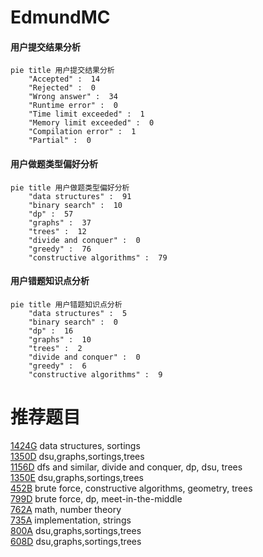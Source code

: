# EdmundMC

<!-- tabs:start -->



#### **用户提交结果分析**

```mermaid
pie title 用户提交结果分析
    "Accepted" :  14
    "Rejected" :  0
    "Wrong answer" :  34
    "Runtime error" :  0
    "Time limit exceeded" :  1
    "Memory limit exceeded" :  0
    "Compilation error" :  1
    "Partial" :  0
```

#### **用户做题类型偏好分析**

```mermaid
pie title 用户做题类型偏好分析
    "data structures" :  91
    "binary search" :  10
    "dp" :  57
    "graphs" :  37
    "trees" :  12
    "divide and conquer" :  0
    "greedy" :  76
    "constructive algorithms" :  79
```
#### **用户错题知识点分析**

```mermaid
pie title 用户错题知识点分析
    "data structures" :  5
    "binary search" :  0
    "dp" :  16
    "graphs" :  10
    "trees" :  2
    "divide and conquer" :  0
    "greedy" :  6
    "constructive algorithms" :  9
```



<!-- tabs:end -->
# 推荐题目
[1424G](https://codeforces.com/contest/1424/problem/G)		data structures,
                        sortings		  
[1350D](https://codeforces.com/contest/1350/problem/D)		dsu,graphs,sortings,trees		  
[1156D](https://codeforces.com/contest/1156/problem/D)		dfs and similar,
                        divide and conquer,
                        dp,
                        dsu,
                        trees		  
[1350E](https://codeforces.com/contest/1350/problem/E)		dsu,graphs,sortings,trees		  
[452B](https://codeforces.com/contest/452/problem/B)		brute force,
                        constructive algorithms,
                        geometry,
                        trees		  
[799D](https://codeforces.com/contest/799/problem/D)		brute force,
                        dp,
                        meet-in-the-middle		  
[762A](https://codeforces.com/contest/762/problem/A)		math,
                        number theory		  
[735A](https://codeforces.com/contest/735/problem/A)		implementation,
                        strings		  
[800A](https://codeforces.com/contest/800/problem/A)		dsu,graphs,sortings,trees		  
[608D](https://codeforces.com/contest/608/problem/D)		dsu,graphs,sortings,trees		  

